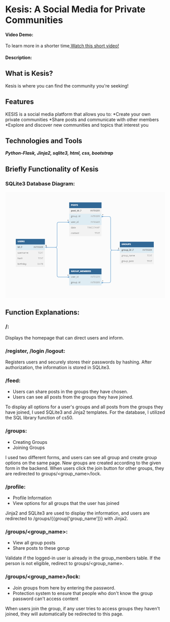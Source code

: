 # Kesis: A Social Media for Private Communities

#### Video Demo:
To learn more in a shorter time,[Watch this short video!](https://www.youtube.com/watch?v=1YXpfPYnxjE)

#### Description:

## What is Kesis?

Kesis is where you can find the community you're seeking!

## Features
KESIS is a social media platform that allows you to:
*Create your own private communities
*Share posts and communicate with other members
*Explore and discover new communities and topics that interest you

## Technologies and Tools
**_Python-Flask, Jinja2, sqlite3, html, css, bootstrap_**

## Briefly Functionality of Kesis

### SQLite3 Database Diagram:
<img src="./static/database.png"/>



## Function Explanations:
### /:
Displays the homepage that can direct users and inform.

### /register, /login /logout:
Registers users and securely stores their passwords by hashing. After authorization, the information is stored in SQLite3.


### /feed:
* Users can share posts in the groups they have chosen.
* Users can see all posts from the groups they have joined.

To display all options for a user's groups and all posts from the groups they have joined, I used SQLite3 and Jinja2 templates. For the database, I utilized the SQL library function of cs50.

### /groups:
* Creating Groups
* Joining Groups

I used two different forms, and users can see all group and create group options on the same page. New groups are created according to the given form in the backend. When users click the join button for other groups, they are redirected to groups/<group_name>/lock.

### /profile:
* Profile Information
* View options for all groups that the user has joined

Jinja2 and SQLite3 are used to display the information, and users are redirected to /groups/{{group['group_name']}} with Jinja2.


### /groups/<group_name>:
* View all group posts
* Share posts to these gorup

Validate if the logged-in user is already in the group_members table. If the person is not eligible, redirect to groups/<group_name>.

### /groups/<group_name>/lock:
* Join groups from here by entering the password.
* Protection system to ensure that people who don't know the group password can't access content

When users join the group, if any user tries to access groups they haven't joined, they will automatically be redirected to this page.



